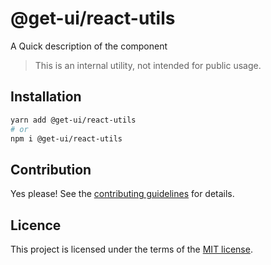 # @get-ui/react-utils

A Quick description of the component

> This is an internal utility, not intended for public usage.

## Installation

```sh
yarn add @get-ui/react-utils
# or
npm i @get-ui/react-utils
```

## Contribution

Yes please! See the
[contributing guidelines](https://github.com/get-ui/nextui/blob/master/CONTRIBUTING.md)
for details.

## Licence

This project is licensed under the terms of the
[MIT license](https://github.com/get-ui/nextui/blob/master/LICENSE).

